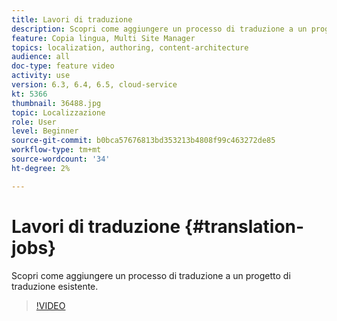 ```yaml
---
title: Lavori di traduzione
description: Scopri come aggiungere un processo di traduzione a un progetto di traduzione esistente.
feature: Copia lingua, Multi Site Manager
topics: localization, authoring, content-architecture
audience: all
doc-type: feature video
activity: use
version: 6.3, 6.4, 6.5, cloud-service
kt: 5366
thumbnail: 36488.jpg
topic: Localizzazione
role: User
level: Beginner
source-git-commit: b0bca57676813bd353213b4808f99c463272de85
workflow-type: tm+mt
source-wordcount: '34'
ht-degree: 2%

---
```



# Lavori di traduzione {#translation-jobs}

Scopri come aggiungere un processo di traduzione a un progetto di traduzione esistente.

>[!VIDEO](https://video.tv.adobe.com/v/36488?quality=12&learn=on)
